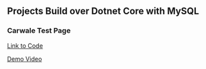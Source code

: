 ## Projects Build over Dotnet Core with MySQL

### Carwale Test Page

[Link to Code](https://github.com/Somil112/ASP.NET-CORE-PROJECTS/tree/master/Carwale)

[Demo Video](https://github.com/Somil112/ASP.NET-CORE-PROJECTS/blob/master/Carwale/demo.mp4)
